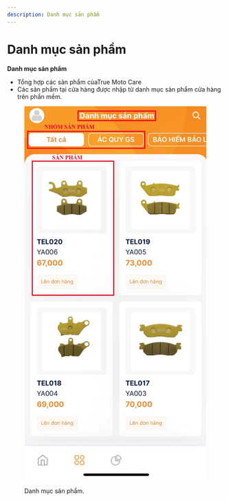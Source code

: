 ```yaml
---
description: Danh mục sản phẩm
---
```


# Danh mục sản phẩm

**Danh mục sản phẩm**

* Tổng hợp các sản phẩm củaTrue Moto Care
* Các sản phẩm tại cửa hàng được nhập từ danh mục sản phẩm cửa hàng trên phần mềm.

<figure><img src="../.gitbook/assets/APP SAN PHAM.jpg" alt=""><figcaption><p>Danh mục sản phẩm.</p></figcaption></figure>
